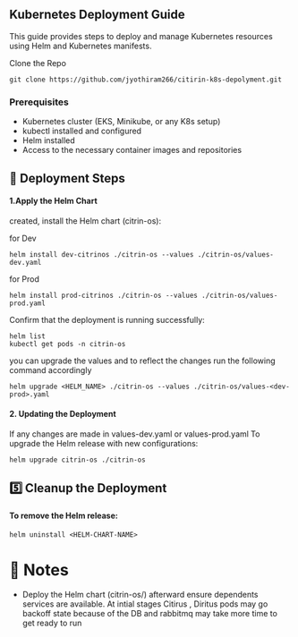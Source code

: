 ## Kubernetes Deployment Guide

This guide provides steps to deploy and manage Kubernetes resources using Helm and Kubernetes manifests.

Clone the Repo
```
git clone https://github.com/jyothiram266/citirin-k8s-depolyment.git
```

### Prerequisites

- Kubernetes cluster (EKS, Minikube, or any K8s setup)
- kubectl installed and configured
- Helm installed 
- Access to the necessary container images and repositories

## 🚀 Deployment Steps

#### 1.Apply the Helm Chart

created, install the Helm chart (citrin-os):

for Dev
```
helm install dev-citrinos ./citrin-os --values ./citrin-os/values-dev.yaml
```

for Prod

```
helm install prod-citrinos ./citrin-os --values ./citrin-os/values-prod.yaml
```
Confirm that the deployment is running successfully:

```
helm list
kubectl get pods -n citrin-os
```

you can upgrade the values and to reflect the changes run the following command accordingly

```
helm upgrade <HELM_NAME> ./citrin-os --values ./citrin-os/values-<dev-prod>.yaml 
```

#### 2. Updating the Deployment
If any changes are made in values-dev.yaml or values-prod.yaml
To upgrade the Helm release with new configurations:

```
helm upgrade citrin-os ./citrin-os
```

## 5️⃣ Cleanup the Deployment
#### To remove the Helm release:

```
helm uninstall <HELM-CHART-NAME>
```

# 📌 Notes
- Deploy the Helm chart (citrin-os/) afterward ensure dependents services are available. At intial stages Citirus , Diritus pods may go backoff state because of the DB and rabbitmq may take more time to get ready to run